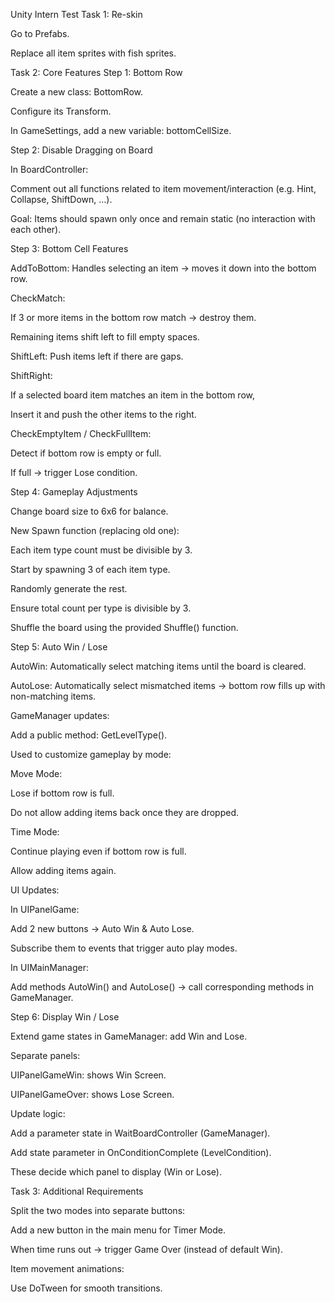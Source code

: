 Unity Intern Test
Task 1: Re-skin

Go to Prefabs.

Replace all item sprites with fish sprites.

Task 2: Core Features
Step 1: Bottom Row

Create a new class: BottomRow.

Configure its Transform.

In GameSettings, add a new variable: bottomCellSize.

Step 2: Disable Dragging on Board

In BoardController:

Comment out all functions related to item movement/interaction (e.g. Hint, Collapse, ShiftDown, …).

Goal: Items should spawn only once and remain static (no interaction with each other).

Step 3: Bottom Cell Features

AddToBottom: Handles selecting an item → moves it down into the bottom row.

CheckMatch:

If 3 or more items in the bottom row match → destroy them.

Remaining items shift left to fill empty spaces.

ShiftLeft: Push items left if there are gaps.

ShiftRight:

If a selected board item matches an item in the bottom row,

Insert it and push the other items to the right.

CheckEmptyItem / CheckFullItem:

Detect if bottom row is empty or full.

If full → trigger Lose condition.

Step 4: Gameplay Adjustments

Change board size to 6x6 for balance.

New Spawn function (replacing old one):

Each item type count must be divisible by 3.

Start by spawning 3 of each item type.

Randomly generate the rest.

Ensure total count per type is divisible by 3.

Shuffle the board using the provided Shuffle() function.

Step 5: Auto Win / Lose

AutoWin: Automatically select matching items until the board is cleared.

AutoLose: Automatically select mismatched items → bottom row fills up with non-matching items.

GameManager updates:

Add a public method: GetLevelType().

Used to customize gameplay by mode:

Move Mode:

Lose if bottom row is full.

Do not allow adding items back once they are dropped.

Time Mode:

Continue playing even if bottom row is full.

Allow adding items again.

UI Updates:

In UIPanelGame:

Add 2 new buttons → Auto Win & Auto Lose.

Subscribe them to events that trigger auto play modes.

In UIMainManager:

Add methods AutoWin() and AutoLose() → call corresponding methods in GameManager.

Step 6: Display Win / Lose

Extend game states in GameManager: add Win and Lose.

Separate panels:

UIPanelGameWin: shows Win Screen.

UIPanelGameOver: shows Lose Screen.

Update logic:

Add a parameter state in WaitBoardController (GameManager).

Add state parameter in OnConditionComplete (LevelCondition).

These decide which panel to display (Win or Lose).

Task 3: Additional Requirements

Split the two modes into separate buttons:

Add a new button in the main menu for Timer Mode.

When time runs out → trigger Game Over (instead of default Win).

Item movement animations:

Use DoTween for smooth transitions.
